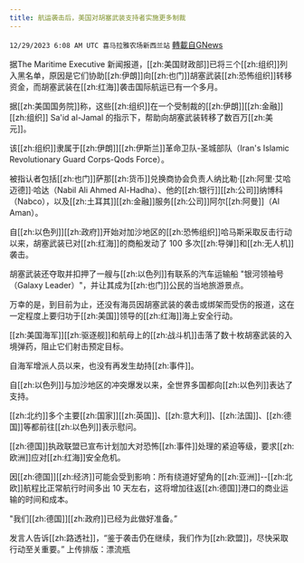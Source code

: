 ```yaml
---
title: 航运袭击后，美国对胡塞武装支持者实施更多制裁
---
```

`12/29/2023 6:08 AM UTC 喜马拉雅农场新西兰站` [轉載自GNews](https://gnews.org/articles/2163205)

据The Maritime Executive 新闻报道，[[zh:美国财政部]]已将三个[[zh:组织]]列入黑名单，原因是它们协助[[zh:伊朗]]向[[zh:也门]]胡塞武装[[zh:恐怖组织]]转移资金，而胡塞武装在[[zh:红海]]袭击国际航运已有一个多月。

据[[zh:美国国务院]]称，这些[[zh:组织]]在一个受制裁的[[zh:伊朗]][[zh:金融]][[zh:组织]] Sa'id al-Jamal 的指示下，帮助向胡塞武装转移了数百万[[zh:美元]]。

该[[zh:组织]]隶属于[[zh:伊朗]][[zh:伊斯兰]]革命卫队\-圣城部队（Iran's Islamic Revolutionary Guard Corps-Qods Force）。

被指认者包括[[zh:也门]]萨那[[zh:货币]]兑换商协会负责人纳比勒·[[zh:阿里·艾哈迈德]]·哈达（Nabil Ali Ahmed Al-Hadha）、他的[[zh:银行]][[zh:公司]]纳博科（Nabco），以及[[zh:土耳其]][[zh:金融]]服务[[zh:公司]]阿尔[[zh:阿曼]]（Al Aman）。

自[[zh:以色列]][[zh:政府]]开始对加沙地区的[[zh:恐怖组织]]哈马斯采取反击行动以来，胡塞武装已对[[zh:红海]]的商船发动了 100 多次[[zh:导弹]]和[[zh:无人机]]袭击。

胡塞武装还夺取并扣押了一艘与[[zh:以色列]]有联系的汽车运输船 "银河领袖号（Galaxy Leader）"，并让其成为[[zh:也门]]公民的当地旅游景点。

万幸的是，到目前为止，还没有海员因胡塞武装的袭击或绑架而受伤的报道，这在一定程度上要归功于[[zh:美国]]领导的[[zh:红海]]海上安全行动。

[[zh:美国海军]][[zh:驱逐舰]]和航母上的[[zh:战斗机]]击落了数十枚胡塞武装的入境弹药，阻止它们射击预定目标。

自海军增派人员以来，也没有再发生劫持[[zh:事件]]。

自[[zh:以色列]]与加沙地区的冲突爆发以来，全世界多国都向[[zh:以色列]]表达了支持。

[[zh:北约]]多个主要[[zh:国家]][[zh:英国]]、[[zh:意大利]]、[[zh:法国]]、[[zh:德国]]等都前往[[zh:以色列]]表示慰问。

[[zh:德国]]执政联盟已宣布计划加大对恐怖[[zh:事件]]处理的紧迫等级，要求[[zh:欧洲]]应对[[zh:红海]]安全危机。

因[[zh:德国]][[zh:经济]]可能会受到影响：所有绕道好望角的[[zh:亚洲]]\--[[zh:北欧]]航程比正常航行时间多出 10 天左右，这将增加往返[[zh:德国]]港口的商业运输的时间和成本。

"我们[[zh:德国]][[zh:政府]]已经为此做好准备。”

发言人告诉[[zh:路透社]]，“鉴于袭击仍在继续，我们作为[[zh:欧盟]]，尽快采取行动至关重要。”
上传排版：漂流瓶
